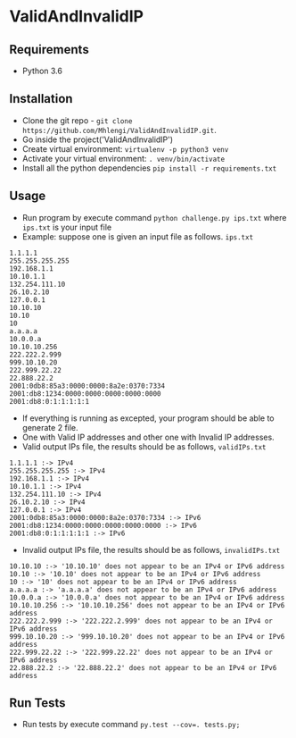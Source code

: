 
# ValidAndInvalidIP


## Requirements
- Python 3.6

## Installation
- Clone the git repo - `git clone https://github.com/Mhlengi/ValidAndInvalidIP.git`.
- Go inside the project('ValidAndInvalidIP')
- Create virtual environment: `virtualenv -p python3 venv`
- Activate your virtual environment: `. venv/bin/activate`
- Install all the python dependencies `pip install -r requirements.txt`

## Usage
- Run program by execute command `python challenge.py ips.txt` where `ips.txt` is your input file
- Example: suppose one is given an input file as follows.
```ips.txt```
```
1.1.1.1
255.255.255.255
192.168.1.1
10.10.1.1
132.254.111.10
26.10.2.10
127.0.0.1
10.10.10
10.10
10
a.a.a.a
10.0.0.a
10.10.10.256
222.222.2.999
999.10.10.20
222.999.22.22
22.888.22.2
2001:0db8:85a3:0000:0000:8a2e:0370:7334
2001:db8:1234:0000:0000:0000:0000:0000
2001:db8:0:1:1:1:1:1
```
- If everything is running as excepted, your program should be able to generate 2 file.
- One with Valid IP addresses and other one with Invalid IP addresses.
- Valid output IPs file, the results should be as follows,
```validIPs.txt```
```
1.1.1.1 :-> IPv4
255.255.255.255 :-> IPv4
192.168.1.1 :-> IPv4
10.10.1.1 :-> IPv4
132.254.111.10 :-> IPv4
26.10.2.10 :-> IPv4
127.0.0.1 :-> IPv4
2001:0db8:85a3:0000:0000:8a2e:0370:7334 :-> IPv6
2001:db8:1234:0000:0000:0000:0000:0000 :-> IPv6
2001:db8:0:1:1:1:1:1 :-> IPv6
```

- Invalid output IPs file, the results should be as follows,
```invalidIPs.txt```
```
10.10.10 :-> '10.10.10' does not appear to be an IPv4 or IPv6 address
10.10 :-> '10.10' does not appear to be an IPv4 or IPv6 address
10 :-> '10' does not appear to be an IPv4 or IPv6 address
a.a.a.a :-> 'a.a.a.a' does not appear to be an IPv4 or IPv6 address
10.0.0.a :-> '10.0.0.a' does not appear to be an IPv4 or IPv6 address
10.10.10.256 :-> '10.10.10.256' does not appear to be an IPv4 or IPv6 address
222.222.2.999 :-> '222.222.2.999' does not appear to be an IPv4 or IPv6 address
999.10.10.20 :-> '999.10.10.20' does not appear to be an IPv4 or IPv6 address
222.999.22.22 :-> '222.999.22.22' does not appear to be an IPv4 or IPv6 address
22.888.22.2 :-> '22.888.22.2' does not appear to be an IPv4 or IPv6 address

```

## Run Tests
- Run tests by execute command `py.test --cov=. tests.py;`

```
